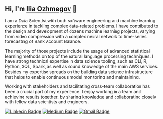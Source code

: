 
## Hi, I'm [Ilia Ozhmegov](https://www.linkedin.com/in/ilia-ozhmegov/) 👋

I am a Data Scientist with both software engineering and machine learning experience in tackling complex data-related problems. I have contributed to the design and development of dozens machine learning projects, varying from video compression with a complex neural network to time-series forecasting of Bank Account Balance. 

The majority of those projects include the usage of advanced statistical learning methods on top of the natural language processing techniques. I have strong technical expertise in data science tooling, such as CLI, R, Python, SQL, Spark, as well as sound knowledge of the main AWS services. Besides my expertise spreads on the building data science infrastructure that helps to enable continuous model monitoring and maintaining.

Working with stakeholders and facilitating cross-team collaboration has been a crucial part of my experience. I enjoy working in a team and achieving results together, by sharing knowledge and collaborating closely with fellow data scientists and engineers.

[![Linkedin Badge](https://img.shields.io/badge/-anirudhemmadi-blue?style=flat-square&logo=Linkedin&logoColor=white&link=https://www.linkedin.com/in/anirudhemmadi/)](https://www.linkedin.com/in/ilia-ozhmegov/)
[![Medium Badge](https://img.shields.io/badge/-@aemmadi-03a57a?style=flat-square&labelColor=000000&logo=Medium&link=https://medium.com/@aemmadi/)](https://medium.com/@ilia.ozhmegov)
[![Gmail Badge](https://img.shields.io/badge/-kanna6501@gmail.com-c14438?style=flat-square&logo=Gmail&logoColor=white&link=mailto:kanna6501@gmail.com)](mailto:Ilia.Ozhmegov@gmail.com)
